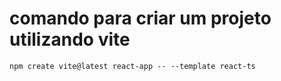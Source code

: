 # comando para criar um projeto utilizando vite

`npm create vite@latest react-app -- --template react-ts`
